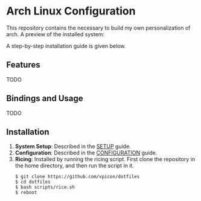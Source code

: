 # Arch Linux Configuration
This repository contains the necessary to build my own personalization of arch. 
A preview of the installed system:

A step-by-step installation guide is given below.

## Features
TODO

## Bindings and Usage
TODO 

## Installation
1. **System Setup**: Described in the [SETUP](SETUP.md) guide.
2. **Configuration**: Described in the [CONFIGURATION](CONFIGURATION.md) guide.
3. **Ricing**: Installed by running the ricing script.
    First clone the repository in the home directory, and then run the script in it.
    ```
    $ git clone https://github.com/vpicon/dotfiles
    $ cd dotfiles
    $ bash scripts/rice.sh
    $ reboot
    ```